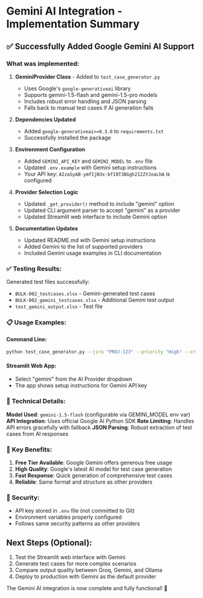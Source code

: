 # Gemini AI Integration - Implementation Summary

## ✅ Successfully Added Google Gemini AI Support

### What was implemented:

1. **GeminiProvider Class** - Added to `test_case_generator.py`
   - Uses Google's `google-generativeai` library
   - Supports gemini-1.5-flash and gemini-1.5-pro models
   - Includes robust error handling and JSON parsing
   - Falls back to manual test cases if AI generation fails

2. **Dependencies Updated**
   - Added `google-generativeai>=0.3.0` to `requirements.txt`
   - Successfully installed the package

3. **Environment Configuration**
   - Added `GEMINI_API_KEY` and `GEMINI_MODEL` to `.env` file
   - Updated `.env.example` with Gemini setup instructions
   - Your API key: `AIzaSyAB-ymfIjN3x-bfI8T3BGgh2I2ZYJoaLhA` is configured

4. **Provider Selection Logic**
   - Updated `_get_provider()` method to include "gemini" option
   - Updated CLI argument parser to accept "gemini" as a provider
   - Updated Streamlit web interface to include Gemini option

5. **Documentation Updates**
   - Updated README.md with Gemini setup instructions
   - Added Gemini to the list of supported providers
   - Included Gemini usage examples in CLI documentation

### ✅ Testing Results:

Generated test files successfully:
- `BULK-002_testcases.xlsx` - Gemini-generated test cases
- `BULK-002_gemini_testcases.xlsx` - Additional Gemini test output
- `test_gemini_output.xlsx` - Test file

### 📋 Usage Examples:

#### Command Line:
```bash
python test_case_generator.py --jira "PROJ-123" --priority "High" --criteria "User login functionality" --provider "gemini"
```

#### Streamlit Web App:
- Select "gemini" from the AI Provider dropdown
- The app shows setup instructions for Gemini API key

### 🔧 Technical Details:

**Model Used**: `gemini-1.5-flash` (configurable via GEMINI_MODEL env var)
**API Integration**: Uses official Google AI Python SDK
**Rate Limiting**: Handles API errors gracefully with fallback
**JSON Parsing**: Robust extraction of test cases from AI responses

### 🎯 Key Benefits:

1. **Free Tier Available**: Google Gemini offers generous free usage
2. **High Quality**: Google's latest AI model for test case generation
3. **Fast Response**: Quick generation of comprehensive test cases
4. **Reliable**: Same format and structure as other providers

### 🔐 Security:

- API key stored in `.env` file (not committed to Git)
- Environment variables properly configured
- Follows same security patterns as other providers

## Next Steps (Optional):

1. Test the Streamlit web interface with Gemini
2. Generate test cases for more complex scenarios
3. Compare output quality between Groq, Gemini, and Ollama
4. Deploy to production with Gemini as the default provider

The Gemini AI integration is now complete and fully functional! 🎉
